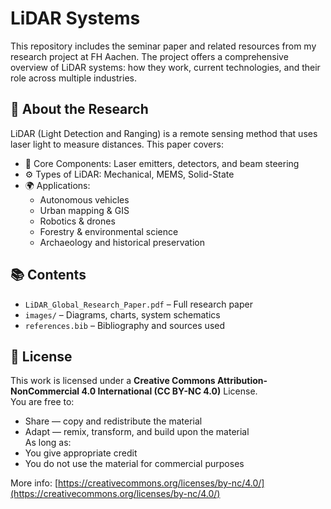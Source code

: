 # LiDAR Systems

This repository includes the seminar paper and related resources from my research project at FH Aachen. The project offers a comprehensive overview of LiDAR systems: how they work, current technologies, and their role across multiple industries.

## 📄 About the Research

LiDAR (Light Detection and Ranging) is a remote sensing method that uses laser light to measure distances. This paper covers:

- 📡 Core Components: Laser emitters, detectors, and beam steering  
- ⚙️ Types of LiDAR: Mechanical, MEMS, Solid-State  
- 🌍 Applications:
  - Autonomous vehicles
  - Urban mapping & GIS
  - Robotics & drones
  - Forestry & environmental science
  - Archaeology and historical preservation

## 📚 Contents

- `LiDAR_Global_Research_Paper.pdf` – Full research paper  
- `images/` – Diagrams, charts, system schematics  
- `references.bib` – Bibliography and sources used

## 📜 License

This work is licensed under a **Creative Commons Attribution-NonCommercial 4.0 International (CC BY-NC 4.0)** License.  
You are free to:
- Share — copy and redistribute the material
- Adapt — remix, transform, and build upon the material  
As long as:
- You give appropriate credit
- You do not use the material for commercial purposes

More info: [https://creativecommons.org/licenses/by-nc/4.0/](https://creativecommons.org/licenses/by-nc/4.0/)
